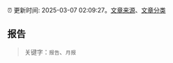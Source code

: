 :alarm_clock: 更新时间: 2025-03-07 02:09:27。[文章来源](/README.md)、[文章分类](/TAGS.md)

## 报告


> 关键字：`报告`、`月报`



